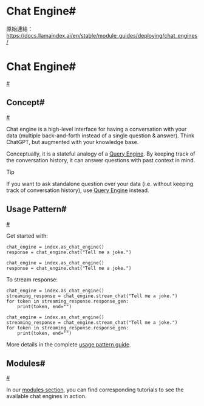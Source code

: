 # Chat Engine#

原始連結：https://docs.llamaindex.ai/en/stable/module_guides/deploying/chat_engines/

# Chat Engine#

[#](https://docs.llamaindex.ai/en/stable/module_guides/deploying/chat_engines/#chat-engine)

## Concept#

[#](https://docs.llamaindex.ai/en/stable/module_guides/deploying/chat_engines/#concept)

Chat engine is a high-level interface for having a conversation with your data
(multiple back-and-forth instead of a single question & answer).
Think ChatGPT, but augmented with your knowledge base.

Conceptually, it is a stateful analogy of a [Query Engine](https://docs.llamaindex.ai/en/stable/module_guides/deploying/query_engine/).
By keeping track of the conversation history, it can answer questions with past context in mind.

Tip

If you want to ask standalone question over your data (i.e. without keeping track of conversation history), use [Query Engine](https://docs.llamaindex.ai/en/stable/module_guides/deploying/query_engine/) instead.

## Usage Pattern#

[#](https://docs.llamaindex.ai/en/stable/module_guides/deploying/chat_engines/#usage-pattern)

Get started with:

```
chat_engine = index.as_chat_engine()
response = chat_engine.chat("Tell me a joke.")
```

```
chat_engine = index.as_chat_engine()
response = chat_engine.chat("Tell me a joke.")
```

To stream response:

```
chat_engine = index.as_chat_engine()
streaming_response = chat_engine.stream_chat("Tell me a joke.")
for token in streaming_response.response_gen:
    print(token, end="")
```

```
chat_engine = index.as_chat_engine()
streaming_response = chat_engine.stream_chat("Tell me a joke.")
for token in streaming_response.response_gen:
    print(token, end="")
```

More details in the complete [usage pattern guide](https://docs.llamaindex.ai/en/stable/module_guides/deploying/chat_engines/usage_pattern/).

## Modules#

[#](https://docs.llamaindex.ai/en/stable/module_guides/deploying/chat_engines/#modules)

In our [modules section](https://docs.llamaindex.ai/en/stable/module_guides/deploying/chat_engines/modules/), you can find corresponding tutorials to see the available chat engines in action.

